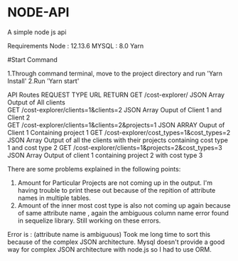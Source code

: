 # NODE-API

A simple node js api

Requirements
Node : 12.13.6
MYSQL : 8.0
Yarn

#Start Command

1.Through command terminal, move to the project directory and run 'Yarn Install'
2.Run 'Yarn start'

API Routes
REQUEST TYPE URL RETURN
GET /cost-explorer/ JSON Array Output of All clients  
GET /cost-explorer/clients=1&clients=2 JSON Array Ouput of Client 1 and Client 2  
GET /cost-explorer/clients=1&clients=2&projects=1 JSON ARRAY Ouput of Client 1 Containing project 1
GET /cost-explorer/cost_types=1&cost_types=2 JSON Array Output of all the clients with their projects containing cost type 1 and cost type 2
GET /cost-explorer/clients=1&projects=2&cost_types=3 JSON Array Output of client 1 containing project 2 with cost type 3

There are some problems explained in the following points:

1. Amount for Particular Projects are not coming up in the output. I'm having trouble to print these out because of the repition of attribute names in multiple tables.
2. Amount of the inner most cost type is also not coming up again because of same attribute name , again the ambiguous column name error found in sequelize library. Still working on these errors.

Error is : (attribute name is ambiguous)
Took me long time to sort this because of the complex JSON architecture.
Mysql doesn't provide a good way for complex JSON architecture with node.js so I had to use ORM.
